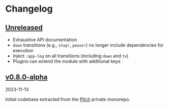 # Changelog

## [Unreleased][HEAD]

* Exhaustive API documentation
* `down` transitions (e.g., `stop!`, `pause!`) no longer include dependencies
  for execution
* Inject `:app-log` on all transitions (including `down` and `tx`)
* Plugins can extend the module with additional keys

## [v0.8.0-alpha][0.8.0-alpha]
2023-11-13

Initial codebase extracted from the [Pitch](https://github.com/pitch-io)
private monorepo.

[HEAD]: https://github.com/codebeige/moira/compare/v0.8.0-alpha...HEAD
[0.8.0-alpha]: https://github.com/codebeige/moira/releases/tag/v0.8.0-alpha
